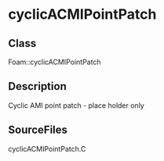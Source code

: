 # cyclicACMIPointPatch 
## Class
Foam::cyclicACMIPointPatch

## Description
Cyclic AMI point patch - place holder only

## SourceFiles
cyclicACMIPointPatch.C

